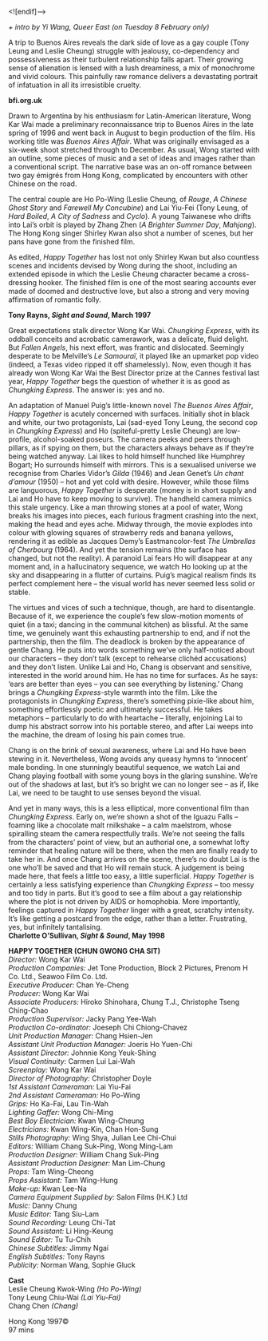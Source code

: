 <![endif]-->

_+ intro by Yi Wang, Queer East (on Tuesday 8 February only)_

A trip to Buenos Aires reveals the dark side of love as a gay couple (Tony Leung and Leslie Cheung) struggle with jealousy, co-dependency and possessiveness as their turbulent relationship falls apart. Their growing sense of alienation is lensed with a lush dreaminess, a mix of monochrome and vivid colours. This painfully raw romance delivers a devastating portrait of infatuation in all its irresistible cruelty.

**bfi.org.uk**

Drawn to Argentina by his enthusiasm for Latin-American literature, Wong Kar Wai made a preliminary reconnaissance trip to Buenos Aires in the late spring of 1996 and went back in August to begin production of the film. His working title was _Buenos Aires Affair_. What was originally envisaged as a six-week shoot stretched through to December. As usual, Wong started with an outline, some pieces of music and a set of ideas and images rather than a conventional script. The narrative base was an on-off romance between two gay émigrés from Hong Kong, complicated by encounters with other Chinese on the road.

The central couple are Ho Po-Wing (Leslie Cheung, of _Rouge_, _A Chinese Ghost Story_ and _Farewell My Concubine_) and Lai Yiu-Fei (Tony Leung, of _Hard Boiled_, _A City of Sadness_ and _Cyclo_). A young Taiwanese who drifts into Lai’s orbit is played by Zhang Zhen (_A Brighter Summer_ _Day_, _Mahjong_). The Hong Kong singer Shirley Kwan also shot a number of scenes, but her pans have gone from the finished film.

As edited, _Happy Together_ has lost not only Shirley Kwan but also countless scenes and incidents devised by Wong during the shoot, including an extended episode in which the Leslie Cheung character became a cross-dressing hooker. The finished film is one of the most searing accounts ever made of doomed and destructive love, but also a strong and very moving affirmation of romantic folly.

**Tony Rayns, _Sight and Sound_, March 1997**

Great expectations stalk director Wong Kar Wai. _Chungking Express_, with its oddball conceits and acrobatic camerawork, was a delicate, fluid delight.  
But _Fallen Angels_, his next effort, was frantic and dislocated. Seemingly desperate to be Melville’s _Le Samouraï_, it played like an upmarket pop video (indeed, a Texas video ripped it off shamelessly). Now, even though it has already won Wong Kar Wai the Best Director prize at the Cannes festival last year, _Happy Together_ begs the question of whether it is as good as _Chungking Express_. The answer is: yes and no.

An adaptation of Manuel Puig’s little-known novel _The Buenos Aires Affair_, _Happy Together_ is acutely concerned with surfaces. Initially shot in black and white, our two protagonists, Lai (sad-eyed Tony Leung, the second cop in _Chungking Express_) and Ho (spiteful-pretty Leslie Cheung) are low-profile, alcohol-soaked poseurs. The camera peeks and peers through pillars, as if spying on them, but the characters always behave as if they’re being watched anyway. Lai likes to hold himself hunched like Humphrey Bogart; Ho surrounds himself with mirrors. This is a sexualised universe we recognise from Charles Vidor’s _Gilda_ (1946) and Jean Genet’s _Un chant d’amour_ (1950) – hot and yet cold with desire. However, while those films are languorous, _Happy Together_ is desperate (money is in short supply and Lai and Ho have to keep moving to survive). The handheld camera mimics this stale urgency. Like a man throwing stones at a pool of water, Wong breaks his images into pieces, each furious fragment crashing into the next, making the head and eyes ache. Midway through, the movie explodes into colour with glowing squares of strawberry reds and banana yellows, rendering it as edible as Jacques Demy’s Eastmancolor-fest _The Umbrellas of Cherbourg_ (1964). And yet the tension remains (the surface has changed, but not the reality). A paranoid Lai fears Ho will disappear at any moment and, in a hallucinatory sequence, we watch Ho looking up at the sky and disappearing in a flutter of curtains. Puig’s magical realism finds its perfect complement here – the visual world has never seemed less solid or stable.

The virtues and vices of such a technique, though, are hard to disentangle. Because of it, we experience the couple’s few slow-motion moments of quiet (in a taxi; dancing in the communal kitchen) as blissful. At the same time, we genuinely want this exhausting partnership to end, and if not the partnership, then the film. The deadlock is broken by the appearance of gentle Chang.  He puts into words something we’ve only half-noticed about our characters – they don’t talk (except to rehearse clichéd accusations) and they don’t listen. Unlike Lai and Ho, Chang is observant and sensitive, interested in the world around him. He has no time for surfaces. As he says: ‘ears are better than eyes – you can see everything by listening.’ Chang brings a _Chungking Express_-style warmth into the film. Like the protagonists in _Chungking Express_, there’s something pixie-like about him, something effortlessly poetic and ultimately successful. He takes metaphors – particularly to do with heartache – literally, enjoining Lai to dump his abstract sorrow into his portable stereo, and after Lai weeps into the machine, the dream of losing his pain comes true.

Chang is on the brink of sexual awareness, where Lai and Ho have been stewing in it. Nevertheless, Wong avoids any queasy hymns to ‘innocent’ male bonding. In one stunningly beautiful sequence, we watch Lai and Chang playing football with some young boys in the glaring sunshine. We’re out of the shadows at last, but it’s so bright we can no longer see – as if, like Lai, we need to be taught to use senses beyond the visual.

And yet in many ways, this is a less elliptical, more conventional film than _Chungking Express_. Early on, we’re shown a shot of the Iguazu Falls – foaming like a chocolate malt rnilkshake – a calm maelstrom, whose spiralling steam the camera respectfully trails. We’re not seeing the falls from the characters’ point of view, but an authorial one, a somewhat lofty reminder that healing nature will be there, when the men are finally ready to take her in. And once Chang arrives on the scene, there’s no doubt Lai is the one who’ll be saved and that Ho will remain stuck. A judgement is being made here, that feels a little too easy, a little superficial. _Happy Together_ is certainly a less satisfying experience than _Chungking Express_ – too messy and too tidy in parts. But it’s good to see a film about a gay relationship where the plot is not driven by AIDS or homophobia. More importantly, feelings captured in _Happy Together_ linger with a great, scratchy intensity. It’s like getting a postcard from the edge, rather than a letter. Frustrating, yes, but infinitely tantalising.<br>
**Charlotte O’Sullivan, _Sight & Sound_, May 1998**<br>

**HAPPY TOGETHER (CHUN GWONG CHA SIT)**<br>
_Director:_ Wong Kar Wai  
_Production Companies:_ Jet Tone Production, Block 2 Pictures, Prenom H Co. Ltd., Seawoo Film Co. Ltd.  
_Executive Producer:_ Chan Ye-Cheng  
_Producer:_ Wong Kar Wai  
_Associate Producers:_ Hiroko Shinohara, Chung T.J., Christophe Tseng Ching-Chao  
_Production Supervisor:_ Jacky Pang Yee-Wah  
_Production Co-ordinator:_ Joeseph Chi Chiong-Chavez  
_Unit Production Manager:_ Chang Hsien-Jen  
_Assistant Unit Production Manager:_ Joeris Ho Yuen-Chi  
_Assistant Director:_ Johnnie Kong Yeuk-Shing  
_Visual Continuity:_ Carmen Lui Lai-Wah  
_Screenplay:_ Wong Kar Wai  
_Director of Photography:_ Christopher Doyle  
_1st Assistant Cameraman:_ Lai Yiu-Fai  
_2nd Assistant Cameraman:_ Ho Po-Wing  
_Grips:_ Ho Ka-Fai, Lau Tin-Wah  
_Lighting Gaffer:_ Wong Chi-Ming  
_Best Boy Electrician:_ Kwan Wing-Cheung  
_Electricians:_ Kwan Wing-Kin, Chan Hon-Sung  
_Stills Photography:_ Wing Shya, Julian Lee Chi-Chui  
_Editors:_ William Chang Suk-Ping, Wong Ming-Lam<br>
_Production Designer:_ William Chang Suk-Ping  
_Assistant Production Designer:_ Man Lim-Chung  
_Props:_ Tam Wing-Cheong  
_Props Assistant:_ Tam Wing-Hung  
_Make-up:_ Kwan Lee-Na<br>
_Camera Equipment Supplied by:_ Salon Films (H.K.) Ltd  
_Music:_ Danny Chung  
_Music Editor:_ Tang Siu-Lam  
_Sound Recording:_ Leung Chi-Tat  
_Sound Assistant:_ Li Hing-Keung  
_Sound Editor:_ Tu Tu-Chih  
_Chinese Subtitles:_ Jimmy Ngai  
_English Subtitles:_ Tony Rayns  
_Publicity:_ Norman Wang, Sophie Gluck<br>

  
**Cast**<br>
Leslie Cheung Kwok-Wing _(Ho Po-Wing)_  
Tony Leung Chiu-Wai _(Lai Yiu-Fai)_  
Chang Chen _(Chang)_<br>

Hong Kong 1997©<br>
97 mins<br>
<!--stackedit_data:
eyJoaXN0b3J5IjpbMTAxOTI0MDQ3OV19
-->